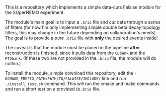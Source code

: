 This is a repository which implements a simple data-cuts Falaise module for the SUperNEMO experiment.

The module's main goal is to input a `.brio` file and *cut* data through a series of filters (for now I'm only implementing simple double beta decay topology filters, this may change in the future depending on collaboration's needs). The goal is to provide a *pure* `.brio` file with **only** the desired events inside!

The caveat is that the module must be placed in the pipeline **after** reconstruction is finished, since it pulls data from the `CDbank` and the `PTDbank`. (If these two are not provided in the `.brio` file, the module will do nothin.) 

To install the module, simple download this repository, edit the `-DCMAKE_PREFIX_PATH=PATH/TO/FALAISE/INCLUDE/` line and run `./install_test.sh` command. This will run the cmake and make commands and run a short test on a provided `CD.brio` file. 